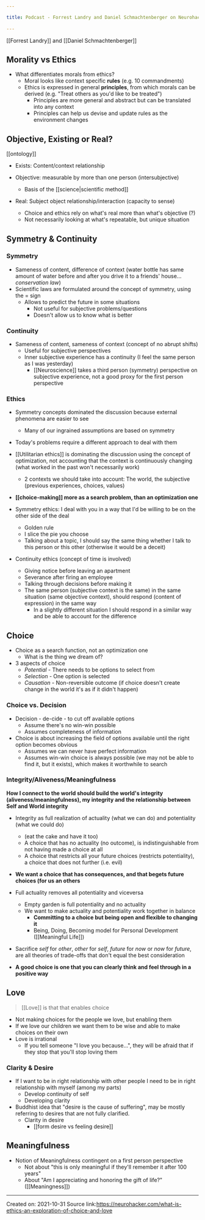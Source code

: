 ```yaml
---
title: Podcast - Forrest Landry and Daniel Schmachtenberger on Neurohacker Collective 
---
```


[[Forrest Landry]] and [[Daniel Schmachtenberger]]

## Morality vs Ethics
- What differentiates morals from ethics?
	- Moral looks like context specific **rules** (e.g. 10 commandments)
	- Ethics is expressed in general **principles**, from which morals can be derived (e.g. "Treat others as you'd like to be treated")
		- Principles are more general and abstract but can be translated into any context
		- Principles can help us devise and update rules as the environment changes

## Objective, Existing or Real?
[[ontology]]

- Exists: Content/context relationship

- Objective: measurable by more than one person (intersubjective)
	- Basis of the [[science|scientific method]]

- Real: Subject object relationship/interaction (capacity to sense)
	- Choice and ethics rely on what's real more than what's objective (?)
	- Not necessarily looking at what's repeatable, but unique situation


## Symmetry & Continuity

### Symmetry
- Sameness of content, difference of context (water bottle has same amount of water before and after you drive it to a friends' house... *conservation law*)
- Scientific laws are formulated around the concept of symmetry, using the = sign
	- Allows to predict the future in some situations
		- Not useful for subjective problems/questions
		- Doesn't allow us to know what is better

### Continuity
- Sameness of content, sameness of context (concept of no abrupt shifts)
	- Useful for subjective perspectives
	- Inner subjective experience has a continuity (I feel the same person as I was yesterday)
		- [[Neuroscience]] takes a third person (symmetry) perspective on subjective experience, not a good proxy for the first person perspective

### Ethics
- Symmetry concepts dominated the discussion because external phenomena are easier to see
	- Many of our ingrained assumptions are based on symmetry
- Today's problems require a different approach to deal with them
- [[Utilitarian ethics]] is dominating the discussion using the concept of optimization, not accounting that the context is continuously changing (what worked in the past won't necessarily work)
	- 2 contexts we should take into account: The world, the subjective (previous experiences, choices, values)
- **[[choice-making]] more as a search problem, than an optimization one**

- Symmetry ethics: I deal with you in a way that I'd be willing to be on the other side of the deal
	- Golden rule
	- I slice the pie you choose
	- Talking about a topic, I should say the same thing whether I talk to this person or this other (otherwise it would be a deceit)

- Continuity ethics (concept of time is involved)
	- Giving notice before leaving an apartment
	- Severance after firing an employee
	- Talking through decisions before making it
	- The same person (subjective context is the same) in the same situation (same objective context), should respond (content of expression) in the same way
		- In a slightly different situation I should respond in a similar way and be able to account for the difference

## Choice
- Choice as a search function, not an optimization one
	- What is the thing we dream of?
- 3 aspects of choice
	- *Potential* - There needs to be options to select from
	- *Selection* - One option is selected
	- *Causation* - Non-reversible outcome (if choice doesn't create change in the world it's as if it didn't happen)

### Choice vs. Decision
- Decision - de-cide - to cut off available options
	- Assume there's no win-win possible
	- Assumes completeness of information
- Choice is about increasing the field of options available until the right option becomes obvious
	- Assumes we can never have perfect information
	- Assumes win-win choice is always possible (we may not be able to find it, but it exists), which makes it worthwhile to search

### Integrity/Aliveness/Meaningfulness
**How I connect to the world should build the world's integrity (aliveness/meaningfulness), my integrity and the relationship between Self and World integrity**

- Integrity as full realization of actuality (what we can do) and potentiality (what we could do)
	- (eat the cake and have it too)
	- A choice that has no actuality (no outcome), is indistinguishable from not having made a choice at all
	- A choice that restricts all your future choices (restricts potentiality), a choice that does not further (i.e. evil)
- **We want a choice that has consequences, and that begets future choices (for us an others**
- Full actuality removes all potentiality and viceversa
	- Empty garden is full potentiality and no actuality
	- We want to make actuality and potentiality work together in balance
		- **Committing to a choice but being open and flexible to changing it**
		- Being, Doing, Becoming model for Personal Development ([[Meaningful Life]])

- Sacrifice *self* for *other*, *other* for *self*, *future* for *now* or *now* for *future*, are all theories of trade-offs that don't equal the best consideration

- **A good choice is one that you can clearly think and feel through in a positive way**

## Love
> [[Love]] is that that enables choice

- Not making choices for the people we love, but enabling them
- If we love our children we want them to be wise and able to make choices on their own
- Love is irrational
	- If you tell someone "I love you because...", they will be afraid that if they stop that you'll stop loving them

### Clarity & Desire
- If I want to be in right relationship with other people I need to be in right relationship with myself (among my parts)
	- Develop continuity of self
	- Developing clarity
- Buddhist idea that "desire is the cause of suffering", may be mostly referring to desires that are not fully clarified. 
	- Clarity in desire
		- [[form desire vs feeling desire]]

## Meaningfulness
- Notion of Meaningfulness contingent on a first person perspective
	- Not about "this is only meaningful if they'll remember it after 100 years"
	- About "Am I appreciating and honoring the gift of life?" ([[Meaningness]])



-------------------
Created on: 2021-10-31
Source link:https://neurohacker.com/what-is-ethics-an-exploration-of-choice-and-love
